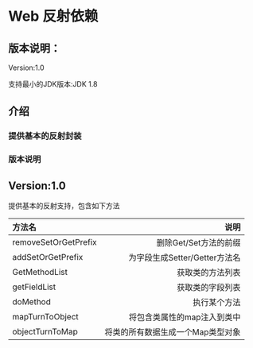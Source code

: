 # Web 反射依赖

## 版本说明：
Version:1.0

支持最小的JDK版本:JDK 1.8

## 介绍

### 提供基本的反射封装

### 版本说明
## Version:1.0
提供基本的反射支持，包含如下方法    

|方法名|说明|
|:-|-:|
| removeSetOrGetPrefix | 删除Get/Set方法的前缀 |
| addSetOrGetPrefix | 为字段生成Setter/Getter方法名 |
| GetMethodList | 获取类的方法列表 |
| getFieldList | 获取类的字段列表 |
| doMethod | 执行某个方法 |
| mapTurnToObject | 将包含类属性的map注入到类中 |
| objectTurnToMap | 将类的所有数据生成一个Map类型对象 |